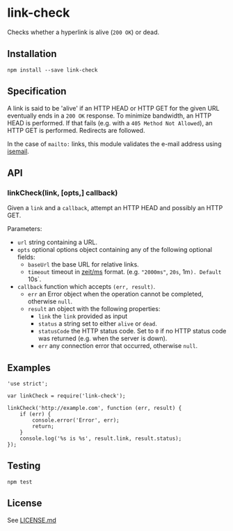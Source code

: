 # link-check

Checks whether a hyperlink is alive (`200 OK`) or dead.

## Installation

    npm install --save link-check

## Specification

A link is said to be 'alive' if an HTTP HEAD or HTTP GET for the given URL
eventually ends in a `200 OK` response. To minimize bandwidth, an HTTP HEAD
is performed. If that fails (e.g. with a `405 Method Not Allowed`), an HTTP
GET is performed. Redirects are followed.

In the case of `mailto:` links, this module validates the e-mail address
using [isemail](https://www.npmjs.com/package/isemail).

## API

### linkCheck(link, [opts,] callback)

Given a `link` and a `callback`, attempt an HTTP HEAD and possibly an HTTP GET.

Parameters:

 * `url` string containing a URL.
 * `opts` optional options object containing any of the following optional fields:
   * `baseUrl` the base URL for relative links.
   * `timeout` timeout in [zeit/ms](https://www.npmjs.com/package/ms) format. (e.g. `"2000ms"`, `20s`, 1m`). Default `10s`.
 * `callback` function which accepts `(err, result)`.
   * `err` an Error object when the operation cannot be completed, otherwise `null`.
   * `result` an object with the following properties:
     * `link` the `link` provided as input
     * `status` a string set to either `alive` or `dead`.
     * `statusCode` the HTTP status code. Set to `0` if no HTTP status code was returned (e.g. when the server is down).
     * `err` any connection error that occurred, otherwise `null`.

## Examples

    'use strict';

    var linkCheck = require('link-check');
    
    linkCheck('http://example.com', function (err, result) {
        if (err) {
            console.error('Error', err);
            return;
        }
        console.log('%s is %s', result.link, result.status);
    });

## Testing

    npm test

## License

See [LICENSE.md](https://github.com/tcort/link-check/blob/master/LICENSE.md)
